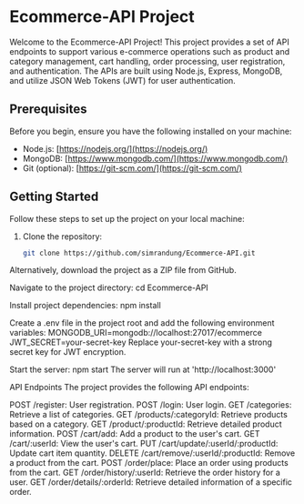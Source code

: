 # Ecommerce-API Project

Welcome to the Ecommerce-API Project! This project provides a set of API endpoints to support various e-commerce operations such as product and category management, cart handling, order processing, user registration, and authentication. The APIs are built using Node.js, Express, MongoDB, and utilize JSON Web Tokens (JWT) for user authentication.

## Prerequisites

Before you begin, ensure you have the following installed on your machine:

- Node.js: [https://nodejs.org/](https://nodejs.org/)
- MongoDB: [https://www.mongodb.com/](https://www.mongodb.com/)
- Git (optional): [https://git-scm.com/](https://git-scm.com/)

## Getting Started

Follow these steps to set up the project on your local machine:

1. Clone the repository:

   ```bash
   git clone https://github.com/simrandung/Ecommerce-API.git
   
Alternatively, download the project as a ZIP file from GitHub.

Navigate to the project directory:
cd Ecommerce-API

Install project dependencies:
npm install

Create a .env file in the project root and add the following environment variables:
MONGODB_URI=mongodb://localhost:27017/ecommerce
JWT_SECRET=your-secret-key
Replace your-secret-key with a strong secret key for JWT encryption.

Start the server:
npm start
The server will run at 'http://localhost:3000'

API Endpoints
The project provides the following API endpoints:

POST /register: User registration.
POST /login: User login.
GET /categories: Retrieve a list of categories.
GET /products/:categoryId: Retrieve products based on a category.
GET /product/:productId: Retrieve detailed product information.
POST /cart/add: Add a product to the user's cart.
GET /cart/:userId: View the user's cart.
PUT /cart/update/:userId/:productId: Update cart item quantity.
DELETE /cart/remove/:userId/:productId: Remove a product from the cart.
POST /order/place: Place an order using products from the cart.
GET /order/history/:userId: Retrieve the order history for a user.
GET /order/details/:orderId: Retrieve detailed information of a specific order.
